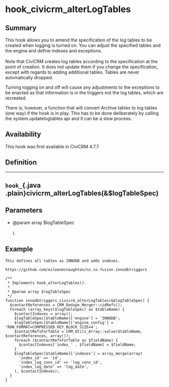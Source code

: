# hook_civicrm_alterLogTables

## Summary

This hook allows you to amend the specification of the log tables to be
created when logging is turned on. You can adjust the specified tables
and the engine and define indexes and exceptions.\
 \
 Note that CiviCRM creates log tables according to the specification at
the point of creation. It does not update them if you change the
specification, except with regards to adding additional tables. Tables
are never automatically dropped.

Turning logging on and off will cause any adjustments to the exceptions
to be enacted as that information is in the triggers not the log tables,
which are recreated.



There is, however, a function that will convert Archive tables to log
tables (one way) if the hook is in play. This has to be done
deliberately by calling the system.updatelogtables api and it can be a
slow process.

## Availability

This hook was first available in CiviCRM 4.7.7.

## Definition



  ---------------------------------------------------------------
  `hook_`{.java .plain}civicrm_alterLogTables(&$logTableSpec)
  ---------------------------------------------------------------



## Parameters

-   @param array $logTableSpec\
     \
     \

## Example

    This defines all tables as INNODB and adds indexes.

    https://github.com/eileenmcnaughton/nz.co.fuzion.innodbtriggers

    /**
     * Implements hook_alterLogTables().
     *
     * @param array $logTableSpec
     */
    function innodbtriggers_civicrm_alterLogTables(&$logTableSpec) {
      $contactReferences = CRM_Dedupe_Merger::cidRefs();
      foreach (array_keys($logTableSpec) as $tableName) {
        $contactIndexes = array();
        $logTableSpec[$tableName]['engine'] = 'INNODB';
        $logTableSpec[$tableName]['engine_config'] = 'ROW_FORMAT=COMPRESSED KEY_BLOCK_SIZE=4';
        $contactRefsForTable = CRM_Utils_Array::value($tableName, $contactReferences, array());
        foreach ($contactRefsForTable as $fieldName) {
          $contactIndexes['index_' . $fieldName] = $fieldName;
        }
        $logTableSpec[$tableName]['indexes'] = array_merge(array(
          'index_id' => 'id',
          'index_log_conn_id' => 'log_conn_id',
          'index_log_date' => 'log_date',
        ), $contactIndexes);
      }
    }